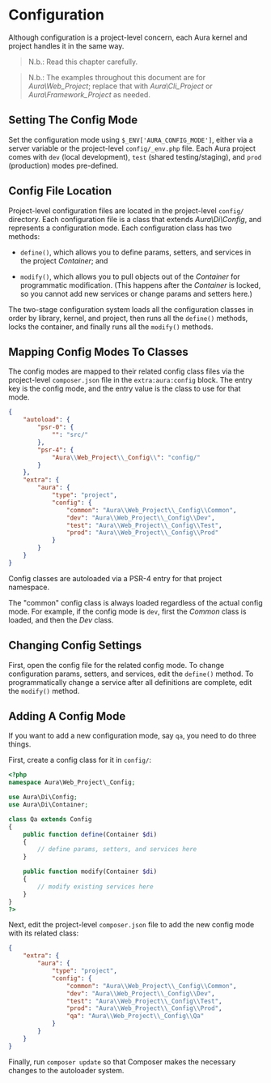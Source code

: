 # Configuration

Although configuration is a project-level concern, each Aura kernel and
project handles it in the same way.

> N.b.: Read this chapter carefully.

> N.b.: The examples throughout this document are for _Aura\\Web_Project_;
replace that with _Aura\\Cli_Project_ or _Aura\\Framework_Project_ as needed.

## Setting The Config Mode

Set the configuration mode using `$_ENV['AURA_CONFIG_MODE']`,
either via a server variable or the project-level `config/_env.php` file.
Each Aura project comes with `dev` (local development), `test`
(shared testing/staging), and `prod` (production) modes pre-defined.

## Config File Location

Project-level configuration files are located in the project-level
`config/` directory. Each configuration file is a class that extends
_Aura\\Di\\Config_, and represents a configuration mode. Each
configuration class has two methods:

- `define()`, which allows you to define params, setters, and services in the project _Container_; and

- `modify()`, which allows you to pull objects out of the _Container_
for programmatic modification. (This happens after the _Container_ is
locked, so you cannot add new services or change params and setters here.)

The two-stage configuration system loads all the configuration classes
in order by library, kernel, and project, then runs all the `define()`
methods, locks the container, and finally runs all the `modify()` methods.

## Mapping Config Modes To Classes

The config modes are mapped to their related config class files via the
project-level `composer.json` file in the `extra:aura:config` block.
The entry key is the config mode, and the entry value is the class to use for that mode.

```json
{
    "autoload": {
        "psr-0": {
            "": "src/"
        },
        "psr-4": {
            "Aura\\Web_Project\\_Config\\": "config/"
        }
    },
    "extra": {
        "aura": {
            "type": "project",
            "config": {
                "common": "Aura\\Web_Project\\_Config\\Common",
                "dev": "Aura\\Web_Project\\_Config\\Dev",
                "test": "Aura\\Web_Project\\_Config\\Test",
                "prod": "Aura\\Web_Project\\_Config\\Prod"
            }
        }
    }
}
```

Config classes are autoloaded via a PSR-4 entry for that project namespace.

The "common" config class is always loaded regardless of the actual
config mode.  For example, if the config mode is `dev`, first the
_Common_ class is loaded, and then the _Dev_ class.


## Changing Config Settings

First, open the config file for the related config mode. To change
configuration params, setters, and services, edit the `define()` method.
To programmatically change a service after all definitions are complete,
edit the `modify()` method.

## Adding A Config Mode

If you want to add a new configuration mode, say `qa`, you need to do three things.

First, create a config class for it in `config/`:

```php
<?php
namespace Aura\Web_Project\_Config;

use Aura\Di\Config;
use Aura\Di\Container;

class Qa extends Config
{
    public function define(Container $di)
    {
        // define params, setters, and services here
    }

    public function modify(Container $di)
    {
        // modify existing services here
    }
}
?>
```

Next, edit the project-level `composer.json` file to add the new config
mode with its related class:

```json
{
    "extra": {
        "aura": {
            "type": "project",
            "config": {
                "common": "Aura\\Web_Project\\_Config\\Common",
                "dev": "Aura\\Web_Project\\_Config\\Dev",
                "test": "Aura\\Web_Project\\_Config\\Test",
                "prod": "Aura\\Web_Project\\_Config\\Prod",
                "qa": "Aura\\Web_Project\\_Config\\Qa"
            }
        }
    }
}
```

Finally, run `composer update` so that Composer makes the necessary changes
to the autoloader system.
